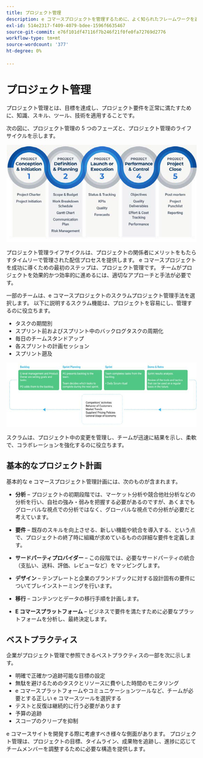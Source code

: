 ```yaml
---
title: プロジェクト管理
description: e コマースプロジェクトを管理するために、よく知られたフレームワークを適用します。
exl-id: 514e2317-f409-4079-bdee-1596f6635467
source-git-commit: e76f101df47116f7b246f21f0fe0fa72769d2776
workflow-type: tm+mt
source-wordcount: '377'
ht-degree: 0%

---
```


# プロジェクト管理

プロジェクト管理とは、目標を達成し、プロジェクト要件を正常に満たすために、知識、スキル、ツール、技術を適用することです。

次の図に、プロジェクト管理の 5 つのフェーズと、プロジェクト管理のライフサイクルを示します。

![プロジェクト管理のライフサイクル図](../../assets/playbooks/project-management-lifecycle.png)

プロジェクト管理ライフサイクルは、プロジェクトの関係者にメリットをもたらすタイムリーで管理された配信プロセスを提供します。 e コマースプロジェクトを成功に導くための最初のステップは、プロジェクト管理です。 チームがプロジェクトを効果的かつ効率的に進めるには、適切なアプローチと手法が必要です。


一部のチームは、e コマースプロジェクトのスクラムプロジェクト管理手法を選択します。 以下に説明するスクラム機能は、プロジェクトを容易にし、管理するのに役立ちます。

- タスクの期間別
- スプリント前およびスプリント中のバックログタスクの周期化
- 毎日のチームスタンドアップ
- 各スプリントの計画セッション
- スプリント遡及

![スクラムアジャイルライフサイクルの図](../../assets/playbooks/scrum-lifecycle.png)

スクラムは、プロジェクト中の変更を管理し、チームが迅速に結果を示し、柔軟で、コラボレーションを強化するのに役立ちます。

## 基本的なプロジェクト計画

基本的な e コマースプロジェクト管理計画には、次のものが含まれます。

- **分析** – プロジェクトの初期段階では、マーケット分析や競合他社分析などの分析を行い、自社の強み・弱みを把握する必要があるのですが、あくまでもグローバルな視点での分析ではなく、グローバルな視点での分析が必要だと考えています。

- **要件** – 既存のスキルを向上させる、新しい機能や統合を導入する、という点で、プロジェクトの終了時に組織が求めているものの詳細な要件を定義します。

- **サードパーティプロバイダー** – この段階では、必要なサードパーティの統合（支払い、送料、評価、レビューなど）をマッピングします。

- **デザイン** – テンプレートと企業のブランドブックに対する設計固有の要件についてブレインストーミングを行います。

- **移行** – コンテンツとデータの移行手順を計画します。

- **E コマースプラットフォーム** – ビジネスで要件を満たすために必要なプラットフォームを分析し、最終決定します。

## ベストプラクティス

企業がプロジェクト管理で参照できるベストプラクティスの一部を次に示します。

- 明確で正確かつ追跡可能な目標の設定
- 無駄を避けるためのタスクとリソースに費やした時間のモニタリング
- e コマースプラットフォームやコミュニケーションツールなど、チームが必要とする正しい e コマースツールを選択する
- テストと反復は継続的に行う必要があります
- 予算の追跡
- スコープのクリープを抑制

e コマースサイトを開発する際に考慮すべき様々な側面があります。 プロジェクト管理は、プロジェクトの目標、タイムライン、成果物を追跡し、進捗に応じてチームメンバーを調整するために必要な構造を提供します。
